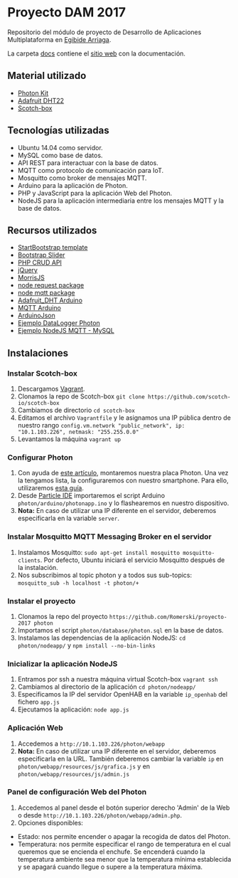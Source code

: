# Proyecto DAM 2017

Repositorio del módulo de proyecto de Desarrollo de Aplicaciones Multiplataforma en [Egibide Arriaga](http://www.egibide.org/2/es/25/donde-nos-encontramos.html).

La carpeta [docs](./docs/) contiene el [sitio web](https://egibide-dam.github.io/proyecto-2017/) con la documentación.

## Material utilizado
- [Photon Kit](https://store.particle.io/products/photon-kit)
- [Adafruit DHT22](https://www.adafruit.com/product/385)
- [Scotch-box](https://box.scotch.io/)

## Tecnologías utilizadas
- Ubuntu 14.04 como servidor.
- MySQL como base de datos.
- API REST para interactuar con la base de datos.
- MQTT como protocolo de comunicación para IoT.
- Mosquitto como broker de mensajes MQTT.
- Arduino para la aplicación de Photon.
- PHP y JavaScript para la aplicación Web del Photon.
- NodeJS para la aplicación intermediaria entre los mensajes MQTT y la base de datos.

## Recursos utilizados
- [StartBootstrap template](https://startbootstrap.com/template-categories/all/)
- [Bootstrap Slider](https://github.com/seiyria/bootstrap-slider)
- [PHP CRUD API](https://github.com/mevdschee/php-crud-api)
- [jQuery](https://jquery.com/)
- [MorrisJS](https://github.com/morrisjs/morris.js)
- [node request package](https://www.npmjs.com/package/request)
- [node mqtt package](https://www.npmjs.com/package/mqtt)
- [Adafruit_DHT Arduino](https://build.particle.io/libs/Adafruit_DHT/0.0.2)
- [MQTT Arduino](https://build.particle.io/libs/MQTT/0.4.23)
- [ArduinoJson](https://build.particle.io/libs/ArduinoJson/5.11.2)
- [Ejemplo DataLogger Photon](https://openhomeautomation.net/cloud-data-logger-particle-photon/)
- [Ejemplo NodeJS MQTT - MySQL](http://ediy.com.my/blog/item/143-store-messages-from-mosquitto-mqtt-broker-into-sql-database)

## Instalaciones

### Instalar Scotch-box
1. Descargamos [Vagrant](https://www.vagrantup.com/downloads.html).
2. Clonamos la repo de Scotch-box `git clone https://github.com/scotch-io/scotch-box`
3. Cambiamos de directorio `cd scotch-box`
4. Editamos el archivo `Vagrantfile` y le asignamos una IP pública dentro de nuestro rango `config.vm.network "public_network", ip: "10.1.103.226", netmask: "255.255.0.0"`
5. Levantamos la máquina `vagrant up`

### Configurar Photon
1. Con ayuda de [este artículo](https://openhomeautomation.net/cloud-data-logger-particle-photon/), montaremos nuestra placa Photon. Una vez la tengamos lista, la configuraremos con nuestro smartphone. Para ello, utilizaremos [esta guía](https://docs.particle.io/guide/getting-started/start/photon/#step-2b-connect-your-photon-to-the-internet-using-your-smartphone).
2. Desde [Particle IDE](https://build.particle.io/build/new) importaremos el script Arduino `photon/arduino/photonapp.ino` y lo flashearemos en nuestro dispositivo.
3. **Nota:** En caso de utilizar una IP diferente en el servidor, deberemos especificarla en la variable `server`.

### Instalar Mosquitto MQTT Messaging Broker en el servidor
1. Instalamos Mosquitto: `sudo apt-get install mosquitto mosquitto-clients`. Por defecto, Ubuntu iniciará el servicio Mosquitto después de la instalación.
2. Nos subscribimos al topic photon y a todos sus sub-topics: `mosquitto_sub -h localhost -t photon/+`

### Instalar el proyecto
1. Clonamos la repo del proyecto `https://github.com/Romerski/proyecto-2017 photon`
2. Importamos el script `photon/database/photon.sql` en la base de datos.
3. Instalamos las dependencias de la aplicación NodeJS: `cd photon/nodeapp/` y `npm install --no-bin-links`

### Inicializar la aplicación NodeJS
1. Entramos por ssh a nuestra máquina virtual Scotch-box `vagrant ssh`
2. Cambiamos al directorio de la aplicación `cd photon/nodeapp/`
3. Especificamos la IP del servidor OpenHAB en la variable `ip_openhab` del fichero `app.js`
4. Ejecutamos la aplicación: `node app.js`

### Aplicación Web
1. Accedemos a `http://10.1.103.226/photon/webapp`
2. **Nota:** En caso de utilizar una IP diferente en el servidor, deberemos especificarla en la URL. También deberemos cambiar la variable `ip` en `photon/webapp/resources/js/grafica.js` y en `photon/webapp/resources/js/admin.js`

### Panel de configuración Web del Photon
1. Accedemos al panel desde el botón superior derecho 'Admin' de la Web o desde `http://10.1.103.226/photon/webapp/admin.php`.
2. Opciones disponibles:
- Estado: nos permite encender o apagar la recogida de datos del Photon.
- Temperatura: nos permite especificar el rango de temperatura en el cual queremos que se encienda el enchufe. Se encenderá cuando la temperatura ambiente sea menor que la temperatura mínima establecida y se apagará cuando llegue o supere a la temperatura máxima.

